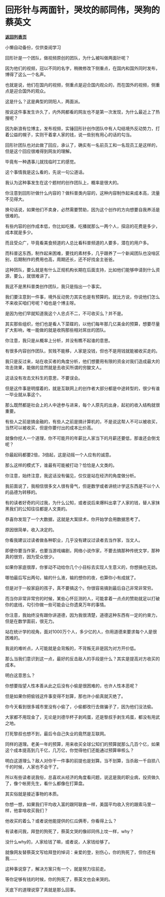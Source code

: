 # 回形针与两面针，哭坟的祁同伟，哭狗的蔡英文

[**返回列表页**](/gzh/记忆承载3)

小懒自动备份，仅供查阅学习

回形针是一个团队，做视频原创的团队，为什么被叫做两面针呢？  

  

因为他们的视频，冠以不同的名字，稍微修改下侧重点，在国内和国外同时发布，博得了这么一个名声。

  

也就是说，他们在国内的视频，侧重点是迎合国内观众的，而在国外的视频，侧重点是迎合国外的观众。

  

这是什么？这是典型的阴阳人，两面派。

  

按说这件事发生许久了，内外网都看的网友也不是第一次发现，为什么最近上了热搜呢？  

  

因为新浪有位博主，发布视频，实锤回形针创作团队中有人勾结境外反动势力，打着公益的幌子，实则干着拿人家的钱，说一些别有用心的话的勾当。

  

回形针团队也对此做了回应，承认了，确实有一名前员工和一名现员工是这样的，但是这个回应很难得到网友的理解。  

  

毕竟有一种遇事儿就找临时工的感觉。

  

这个事情我是这么看的，先说一句公道话。  

  

我认为这种事发生在这个题材的创作团队上，概率是很大的。  

  

你注意到回形针做什么内容的？做科普类内容的，这种内容制作起来成本高，流量不见得大。

  

换句话说，如果他们不卖身，必然需要赞助，因为这个创作的方向想要自我养活是很难的。  

  

有些内容的创作成本低，你比如吃播，吃播就那么一两个人，探店的花费是多少，成本就是多少。  

  

而且受众广，毕竟看美食频道的人总比看科普频道的人要多，潜在的用户多。

  

而科普这东西，制作起来困难，要找的素材多，几乎跟养了一个新闻团队也没啥区别，后期制作的费用也高，周期还长，还不好找金主爸爸。  

  

这种团队，要么就是有什么正规机构长期在后面支持，比如他们能够申请到什么资源，要么，就很难讲了。

  

我这不是黑科普类创作团队，我只是指出一个事实。  

  

我们要注意到一件事，境外反动势力其实也是有预算的。就比方说，你说他们怎么不来收买咱们号呢？咱也是个博主呀。

  

是因为他们早就知道我这个人忠贞不二，不可收买么？并不是。  

  

其实那些组织，他们也是看人下菜碟的，以他们每年那几亿美金的预算，想要尽量扩大影响，唯一能做的就是收购那些相对屌丝的团队。  

  

你注意，我只是从概率上分析，并没有瞧不起谁的意思。  

  

有很多内容创作团队，贫贱不能移，人家是没钱，但也不是用钱就能被收买走的。  

  

我只是反过来，站在收买者的角度分析，他们想要用有限的资金对我们造成最大的攻击效果，能做的显然就是去收买所谓的穷酸文人。

  

这话没有攻击文科生的意思，不要误会。  

  

但是这件事是明摆着的，就是互联网上的创作者大部分都是中途转型的，很少有谁一毕业就从事这个。

  

那么既然都是社会上的人中途参与进来，每个人原先的出身，起初的收入结构就很重要。  

  

有些人之前是搞金融的，有些人之前是搞计算机的，不是说这帮人不可以被收买，当然可以被收买，但是你要付出的成本比价高。  

  

就像你挖人一个道理，你不可能开的年薪比人家当下的月薪还要低，那谁还会倒戈呢？  

  

你最起码都要2倍，3倍起，这是动摇一个人应有的诚意。

  

那么这样的模式下，谁最有可能被打动？恰恰是人文类的。  

  

你注意，始终注意，我这话没有偏见，仅仅是站在经济的角度做分析。  

  

我前面说了，我相信很多文人很有骨气，但是数学或者讲统计学这东西是不以个人的品德为转移的。  

  

有的读者好奇的问过我，为什么公知，或者说后来爆料出拿了人家的钱，替人家抹黑我们的公知往往都是人文类的。  

  

恭喜你发现了一个大数据，这就是大案牍术，你开始学会用数据思考了。  

  

原因很简单，收入决定的。  

  

你看我建议过读者做各种职业，几乎没有建议过读者去当作家，当文人。

  

即便你要当作家，也要当游戏编剧，网络小说作家，不要去搞那种传统文学，那种真的很穷，因为受众很少。

  

如果你家底很厚，你爹动不动给你几个小目标去实现人生意义的，你想搞也无妨。  

  

哪怕最后写出两句，输的什么液，输的想你的夜，也算你小有成就了。

  

但是对于一般家庭的孩子，真不要搞这个。你很容易搞到最后自己非常非常穷。  

  

而当你非常非常穷的时候，某些心怀叵测的人，可能拿着一点点的赞助就足以打破你的底线，勾引你做一些可能会让你遗臭万年的事情。

  

你注意，我始终没有跟你讲道德，因为我很清楚，道德这种东西有一定的约束力，但是在数学面前，很无力。  

  

站在统计学的视角，面对1000万个人，多少亿的人，你用道德来要求每个人是很困难的。

  

我说的难听点，人可能就是会背叛的，不背叛无非是因为对方开价低。  

  

那么当我们意识到这一点，最好的反击敌人的手段是什么？其实是提高对方收买的成本。  

  

明白这意思么？  

  

你想要指望人性本善从此之后没有小偷是很困难的，也许人性本恶呢？

  

但是如果你把偷钱这件事变得不划算，那也许小偷真就灭绝了。  

  

你今天看到很多城市里没有小偷了，小偷都改行去做骗子了，因为他们没法偷。  

  

大家都不用现金了，无论是刘德华杯子剥鸡蛋，还是黎叔手剥生鸡蛋，都没有用武之地。

  

打死黎叔也想不到，最后令自己失业的竟然是互联网。

  

同样的道理。老美一年的预算，用来收买全球公知们的预算就那么几百个亿，如果这个成本提高到几千亿，几万亿，你觉得他们还能通过预算审核么？  

  

明白这道理么？敌人对你干一件事的前提也是划算。当不划算，当杀敌一千自损八千的时候，人家也不会干了。  

  

所以有些读者说我俗，总喜欢从经济的角度看问题，说这是我的职业病，投资做久了，像个帐房先生，看什么都像在打算盘。  

  

其实俗就是接近事物的本质。  

  

你想一想，如果我们平均收入富的跟阿联酋一样，美国平均收入穷的跟索马里一样，他拿啥收买我们？  

  

他收买的着么？或者说他能提供的仨瓜俩枣，你看得上么？  

  

有读者问我，拜登的狗死了，蔡英文哭的像祁同伟上坟一样，why？

  

没什么why的，人家给钱了嘛，或者说，人家钱给够了。  

  

就像网友替蔡英文写给拜登的悼词：亲爱的登，别伤心，你的狗死了，但你还有我......

  

这种事说穿了，解决方案只有一个，就是努力往前走。  

  

等你足够有钱的时候，你的狗死了，蔡英文也会来哭的。

  

天底下的道理说穿了真就是那么回事。

